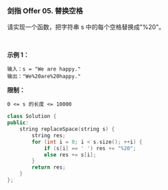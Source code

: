 ### 剑指 Offer 05. 替换空格
请实现一个函数，把字符串 s 中的每个空格替换成"%20"。

 

**示例 1：**
```
输入：s = "We are happy."
输出："We%20are%20happy."
```

**限制：**

`0 <= s 的长度 <= 10000`

```cpp
class Solution {
public:
    string replaceSpace(string s) {
        string res;
        for (int i = 0; i < s.size(); ++i) {
            if (s[i] == ' ') res += "%20";
            else res += s[i];
        }
        return res;
    }
};
```

